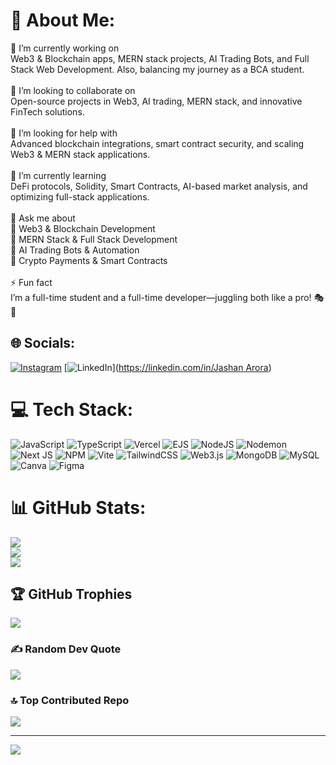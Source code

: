 # 💫 About Me:
🔭 I’m currently working on  <br>Web3 & Blockchain apps, MERN stack projects, AI Trading Bots, and Full Stack Web Development. Also, balancing my journey as a BCA student.  <br><br>👯 I’m looking to collaborate on  <br>Open-source projects in Web3, AI trading, MERN stack, and innovative FinTech solutions.  <br><br>🤝 I’m looking for help with  <br>Advanced blockchain integrations, smart contract security, and scaling Web3 & MERN stack applications.  <br><br>🌱 I’m currently learning  <br>DeFi protocols, Solidity, Smart Contracts, AI-based market analysis, and optimizing full-stack applications.  <br><br>💬 Ask me about  <br>🔹 Web3 & Blockchain Development  <br>🔹 MERN Stack & Full Stack Development  <br>🔹 AI Trading Bots & Automation  <br>🔹 Crypto Payments & Smart Contracts  <br><br>⚡ Fun fact  <br>I’m a full-time student and a full-time developer—juggling both like a pro! 🎭🚀  


## 🌐 Socials:
[![Instagram](https://img.shields.io/badge/Instagram-%23E4405F.svg?logo=Instagram&logoColor=white)](https://instagram.com/0_jashan_phutela_0) [![LinkedIn](https://img.shields.io/badge/LinkedIn-%230077B5.svg?logo=linkedin&logoColor=white)]([https://linkedin.com/in/Jashan Arora](https://www.linkedin.com/in/jashan-arora-a005761b1/)) 

# 💻 Tech Stack:
![JavaScript](https://img.shields.io/badge/javascript-%23323330.svg?style=for-the-badge&logo=javascript&logoColor=%23F7DF1E) ![TypeScript](https://img.shields.io/badge/typescript-%23007ACC.svg?style=for-the-badge&logo=typescript&logoColor=white) ![Vercel](https://img.shields.io/badge/vercel-%23000000.svg?style=for-the-badge&logo=vercel&logoColor=white) ![EJS](https://img.shields.io/badge/ejs-%23B4CA65.svg?style=for-the-badge&logo=ejs&logoColor=black) ![NodeJS](https://img.shields.io/badge/node.js-6DA55F?style=for-the-badge&logo=node.js&logoColor=white) ![Nodemon](https://img.shields.io/badge/NODEMON-%23323330.svg?style=for-the-badge&logo=nodemon&logoColor=%BBDEAD) ![Next JS](https://img.shields.io/badge/Next-black?style=for-the-badge&logo=next.js&logoColor=white) ![NPM](https://img.shields.io/badge/NPM-%23CB3837.svg?style=for-the-badge&logo=npm&logoColor=white) ![Vite](https://img.shields.io/badge/vite-%23646CFF.svg?style=for-the-badge&logo=vite&logoColor=white) ![TailwindCSS](https://img.shields.io/badge/tailwindcss-%2338B2AC.svg?style=for-the-badge&logo=tailwind-css&logoColor=white) ![Web3.js](https://img.shields.io/badge/web3.js-F16822?style=for-the-badge&logo=web3.js&logoColor=white) ![MongoDB](https://img.shields.io/badge/MongoDB-%234ea94b.svg?style=for-the-badge&logo=mongodb&logoColor=white) ![MySQL](https://img.shields.io/badge/mysql-4479A1.svg?style=for-the-badge&logo=mysql&logoColor=white) ![Canva](https://img.shields.io/badge/Canva-%2300C4CC.svg?style=for-the-badge&logo=Canva&logoColor=white) ![Figma](https://img.shields.io/badge/figma-%23F24E1E.svg?style=for-the-badge&logo=figma&logoColor=white)
# 📊 GitHub Stats:
![](https://github-readme-stats.vercel.app/api?username=jashan12002&theme=dark&hide_border=false&include_all_commits=false&count_private=true)<br/>
![](https://github-readme-streak-stats.herokuapp.com/?user=jashan12002&theme=dark&hide_border=false)<br/>
![](https://github-readme-stats.vercel.app/api/top-langs/?username=jashan12002&theme=dark&hide_border=false&include_all_commits=false&count_private=true&layout=compact)

## 🏆 GitHub Trophies
![](https://github-profile-trophy.vercel.app/?username=jashan12002&theme=radical&no-frame=false&no-bg=true&margin-w=4)

### ✍️ Random Dev Quote
![](https://quotes-github-readme.vercel.app/api?type=horizontal&theme=radical)

### 🔝 Top Contributed Repo
![](https://github-contributor-stats.vercel.app/api?username=jashan12002&limit=5&theme=dark&combine_all_yearly_contributions=true)

---
[![](https://visitcount.itsvg.in/api?id=jashan12002&icon=0&color=0)](https://visitcount.itsvg.in)

<!-- Proudly created with GPRM ( https://gprm.itsvg.in ) -->
